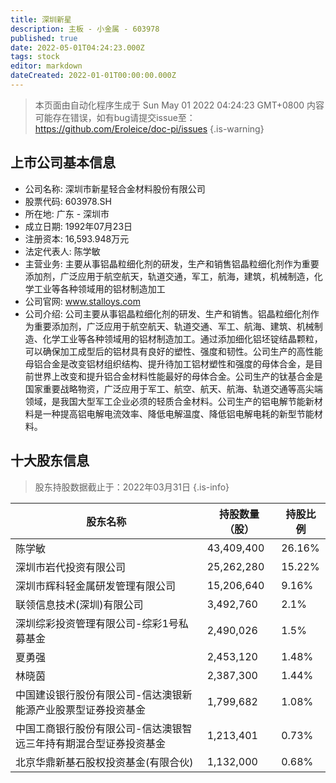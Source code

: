 ```yaml
---
title: 深圳新星
description: 主板 - 小金属 - 603978
published: true
date: 2022-05-01T04:24:23.000Z
tags: stock
editor: markdown
dateCreated: 2022-01-01T00:00:00.000Z
---
```


> 本页面由自动化程序生成于 Sun May 01 2022 04:24:23 GMT+0800
> 内容可能存在错误，如有bug请提交issue至：https://github.com/Eroleice/doc-pi/issues
{.is-warning}

## 上市公司基本信息
- 公司名称: 深圳市新星轻合金材料股份有限公司
- 股票代码: 603978.SH
- 所在地: 广东 - 深圳市
- 成立日期: 1992年07月23日
- 注册资本: 16,593.948万元
- 法定代表人: 陈学敏
- 主营业务: 主要从事铝晶粒细化剂的研发，生产和销售铝晶粒细化剂作为重要添加剂，广泛应用于航空航天，轨道交通，军工，航海，建筑，机械制造，化学工业等各种领域用的铝材制造加工
- 公司官网: www.stalloys.com
- 公司介绍: 公司主要从事铝晶粒细化剂的研发、生产和销售。铝晶粒细化剂作为重要添加剂，广泛应用于航空航天、轨道交通、军工、航海、建筑、机械制造、化学工业等各种领域用的铝材制造加工。通过添加细化铝坯锭结晶颗粒，可以确保加工成型后的铝材具有良好的塑性、强度和韧性。公司生产的高性能母铝合金是改变铝材组织结构、提升待加工铝材塑性和强度的母体合金，是目前世界上改变和提升铝合金材料性能最好的母体合金。公司生产的钛基合金是国家重要战略物资，广泛应用于军工、航空、航天、航海、轨道交通等高尖端领域，是我国大型军工企业必须的轻质合金材料。公司生产的铝电解节能新材料是一种提高铝电解电流效率、降低电解温度、降低铝电解电耗的新型节能材料。


## 十大股东信息
> 股东持股数据截止于：2022年03月31日
{.is-info}

| 股东名称 | 持股数量（股） | 持股比例 |
| --- | --- | --- |
| 陈学敏 | 43,409,400 | 26.16% |
| 深圳市岩代投资有限公司 | 25,262,280 | 15.22% |
| 深圳市辉科轻金属研发管理有限公司 | 15,206,640 | 9.16% |
| 联领信息技术(深圳)有限公司 | 3,492,760 | 2.1% |
| 深圳综彩投资管理有限公司-综彩1号私募基金 | 2,490,026 | 1.5% |
| 夏勇强 | 2,453,120 | 1.48% |
| 林晓茵 | 2,387,300 | 1.44% |
| 中国建设银行股份有限公司-信达澳银新能源产业股票型证券投资基金 | 1,799,682 | 1.08% |
| 中国工商银行股份有限公司-信达澳银智远三年持有期混合型证券投资基金 | 1,213,401 | 0.73% |
| 北京华鼎新基石股权投资基金(有限合伙) | 1,132,000 | 0.68% |




